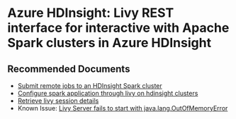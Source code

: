 <properties
    pageTitle="Livy: A REST Interface for Apache Spark"
    description="TSG / How-to for know scenario"
    service="microsoft.hdinsight"
    resource="clusters"
    authors="csunilkumar"
    ms.author="sunilkc"
    displayOrder=""
    selfHelpType="Generic"
    supportTopicIds="32629081"
    resourceTags=""
    productPesIds="15078"
    cloudEnvironments="public, Fairfax"
    articleId="hdinsight-sparklivy"
	ownershipId="AzureData_HDInsight"
/>
# Azure HDInsight: Livy REST interface for interactive with Apache Spark clusters in Azure HDInsight
 
## **Recommended Documents**

* [Submit remote jobs to an HDInsight Spark cluster](https://docs.microsoft.com/azure/hdinsight/spark/apache-spark-livy-rest-interface)
* [Configure spark application through livy on hdinsight clusters](https://hdinsight.github.io/spark/spark-application-configuration-through-livy.html)
* [Retrieve livy session details](https://hdinsight.github.io/spark/debug-jupyter-livy-spark.html)
* Known Issue: [Livy Server fails to start with java.lang.OutOfMemoryError](https://hdinsight.github.io/spark/livy-nativethread-exhaustion.html)



